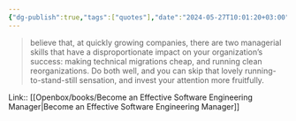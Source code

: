 ```yaml
---
{"dg-publish":true,"tags":["quotes"],"date":"2024-05-27T10:01:20+03:00","title":"making technical migrations cheap and running clean reorganizations.","modified_at":"2024-05-27T10:01:24+03:00","aliases":"making technical migrations cheap and running clean reorganizations.","dg-path":"/quotes/202405271003.md","permalink":"/quotes/202405271003/","dgPassFrontmatter":true}
---
```



> believe that, at quickly growing companies, there are two managerial skills that have a disproportionate impact on your organization’s success: making technical migrations cheap, and running clean reorganizations. Do both well, and you can skip that lovely running-to-stand-still sensation, and invest your attention more fruitfully. 

Link:: [[Openbox/books/Become an Effective Software Engineering Manager\|Become an Effective Software Engineering Manager]]
